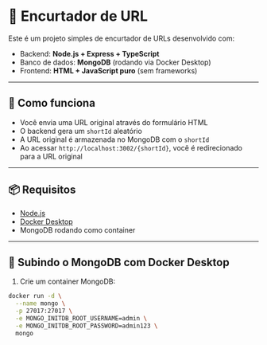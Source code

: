 # 🔗 Encurtador de URL

Este é um projeto simples de encurtador de URLs desenvolvido com:

- Backend: **Node.js + Express + TypeScript**
- Banco de dados: **MongoDB** (rodando via Docker Desktop)
- Frontend: **HTML + JavaScript puro** (sem frameworks)

---

## 🚀 Como funciona

- Você envia uma URL original através do formulário HTML
- O backend gera um `shortId` aleatório
- A URL original é armazenada no MongoDB com o `shortId`
- Ao acessar `http://localhost:3002/{shortId}`, você é redirecionado para a URL original

---

## 📦 Requisitos

- [Node.js](https://nodejs.org/)
- [Docker Desktop](https://www.docker.com/products/docker-desktop/)
- MongoDB rodando como container

---

## 🐳 Subindo o MongoDB com Docker Desktop

1. Crie um container MongoDB:

```bash
docker run -d \
  --name mongo \
  -p 27017:27017 \
  -e MONGO_INITDB_ROOT_USERNAME=admin \
  -e MONGO_INITDB_ROOT_PASSWORD=admin123 \
  mongo

```
